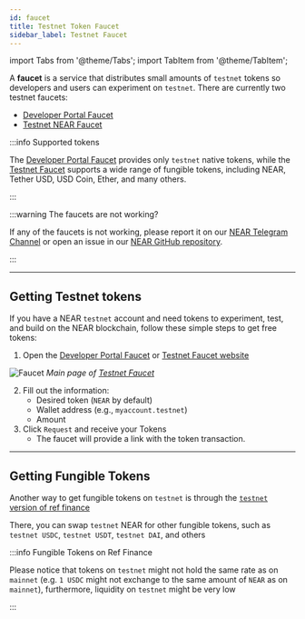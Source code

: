 ```yaml
---
id: faucet
title: Testnet Token Faucet
sidebar_label: Testnet Faucet
---
```

import Tabs from '@theme/Tabs';
import TabItem from '@theme/TabItem';

A **faucet** is a service that distributes small amounts of `testnet` tokens so developers and users can experiment on `testnet`. There are currently two testnet faucets:

- [Developer Portal Faucet](https://dev.near.org/faucet)
- [Testnet NEAR Faucet](https://near-faucet.io/)

:::info Supported tokens

The [Developer Portal Faucet](https://dev.near.org/faucet) provides only `testnet` native tokens, while the [Testnet Faucet](https://near-faucet.io/) supports a wide range of fungible tokens, including NEAR, Tether USD, USD Coin, Ether, and many others.

:::

:::warning The faucets are not working?

If any of the faucets is not working, please report it on our [NEAR Telegram Channel](https://t.me/neardev) or open an issue in our [NEAR GitHub repository](https://github.com/near/docs/issues).

:::

---

## Getting Testnet tokens

If you have a NEAR `testnet` account and need tokens to experiment, test, and build on the NEAR blockchain, follow these simple steps to get free tokens:

1. Open the [Developer Portal Faucet](https://dev.near.org/faucet) or [Testnet Faucet website](https://near-faucet.io/)

![Faucet](/docs/assets/tools/faucet.png)
*Main page of [Testnet Faucet](https://near-faucet.io/)*

2. Fill out the information:
   - Desired token (`NEAR` by default)
   - Wallet address (e.g., `myaccount.testnet`)
   - Amount
3. Click `Request` and receive your Tokens
   - The faucet will provide a link with the token transaction.

---

## Getting Fungible Tokens

Another way to get fungible tokens on `testnet` is through the [`testnet` version of ref finance](https://testnet.ref.finance/#near|ref.fakes.testnet)

There, you can swap `testnet` NEAR for other fungible tokens, such as `testnet USDC`, `testnet USDT`, `testnet DAI`, and others

:::info Fungible Tokens on Ref Finance

Please notice that tokens on `testnet` might not hold the same rate as on `mainnet` (e.g. `1 USDC` might not exchange to the same amount of `NEAR` as on `mainnet`), furthermore, liquidity on `testnet` might be very low

:::